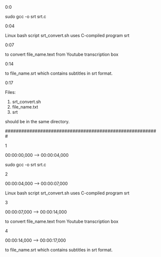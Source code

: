 0:0

sudo gcc -o srt srt.c

0:04

Linux bash script srt_convert.sh uses C-compiled program srt

0:07

to convert file_name.text from Youtube transcription box

0:14

to file_name.srt which contains subtitles in srt format.

0:17

Files:
1. srt_convert.sh 
2. file_name.txt
3. srt 

should be in the same directory.


#########################################################

1

00:00:00,000 --> 00:00:04,000 

sudo gcc -o srt srt.c

2

00:00:04,000 --> 00:00:07,000 

Linux bash script srt_convert.sh uses C-compiled program srt


3

00:00:07,000 --> 00:00:14,000 

to convert file_name.text from Youtube transcription box


4

00:00:14,000 --> 00:00:17,000 

to file_name.srt which contains subtitles in srt format. 

